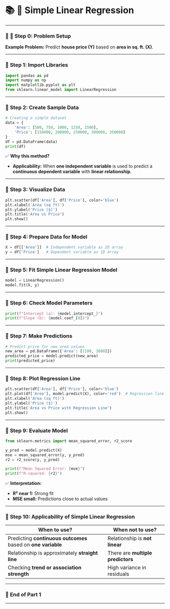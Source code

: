 # 📚 **🌟 Simple Linear Regression**

---

### 📝 **🔹 Step 0: Problem Setup**

**Example Problem:**
Predict **house price (Y)** based on **area in sq. ft. (X)**.

---

### 🔹 **Step 1: Import Libraries**

```python
import pandas as pd
import numpy as np
import matplotlib.pyplot as plt
from sklearn.linear_model import LinearRegression
```

---

### 🔹 **Step 2: Create Sample Data**

```python
# Creating a simple dataset
data = {
    'Area': [500, 750, 1000, 1250, 1500],
    'Price': [150000, 200000, 250000, 300000, 350000]
}
df = pd.DataFrame(data)
print(df)
```

✅ **Why this method?**

* **Applicability:** When **one independent variable** is used to predict a **continuous dependent variable** with **linear relationship**.

---

### 🔹 **Step 3: Visualize Data**

```python
plt.scatter(df['Area'], df['Price'], color='blue')
plt.xlabel('Area (sq ft)')
plt.ylabel('Price ($)')
plt.title('Area vs Price')
plt.show()
```

---

### 🔹 **Step 4: Prepare Data for Model**

```python
X = df[['Area']]  # Independent variable as 2D array
y = df['Price']   # Dependent variable as 1D array
```

---

### 🔹 **Step 5: Fit Simple Linear Regression Model**

```python
model = LinearRegression()
model.fit(X, y)
```

---

### 🔹 **Step 6: Check Model Parameters**

```python
print(f"Intercept (a): {model.intercept_}")
print(f"Slope (b): {model.coef_[0]}")
```

---

### 🔹 **Step 7: Make Predictions**

```python
# Predict price for new area values
new_area = pd.DataFrame({'Area': [1100, 1600]})
predicted_price = model.predict(new_area)
print(predicted_price)
```

---

### 🔹 **Step 8: Plot Regression Line**

```python
plt.scatter(df['Area'], df['Price'], color='blue')
plt.plot(df['Area'], model.predict(X), color='red')  # Regression line
plt.xlabel('Area (sq ft)')
plt.ylabel('Price ($)')
plt.title('Area vs Price with Regression Line')
plt.show()
```

---

### 🔹 **Step 9: Evaluate Model**

```python
from sklearn.metrics import mean_squared_error, r2_score

y_pred = model.predict(X)
mse = mean_squared_error(y, y_pred)
r2 = r2_score(y, y_pred)

print(f"Mean Squared Error: {mse}")
print(f"R-squared: {r2}")
```

✅ **Interpretation:**

* **R² near 1:** Strong fit
* **MSE small:** Predictions close to actual values

---

### 🔹 **Step 10: Applicability of Simple Linear Regression**

| **When to use?**                                             | **When not to use?**              |
| ------------------------------------------------------------ | --------------------------------- |
| Predicting **continuous outcomes** based on **one variable** | Relationship is **not linear**    |
| Relationship is approximately **straight line**              | There are **multiple predictors** |
| Checking **trend or association strength**                   | High variance in residuals        |

---

### 📝 **End of Part 1**

---

